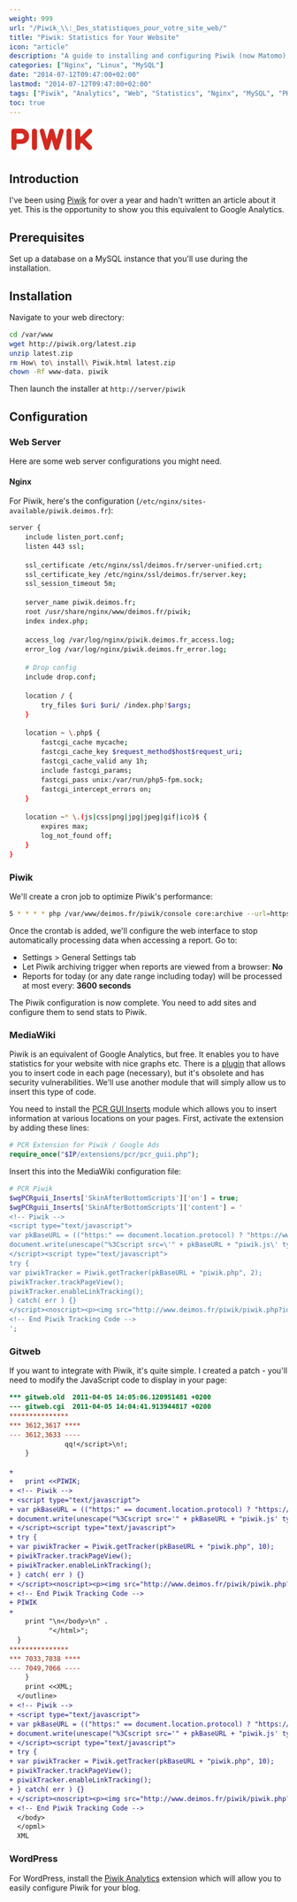 ```yaml
---
weight: 999
url: "/Piwik_\\:_Des_statistiques_pour_votre_site_web/"
title: "Piwik: Statistics for Your Website"
icon: "article"
description: "A guide to installing and configuring Piwik (now Matomo), an open-source alternative to Google Analytics for website statistics tracking and analysis."
categories: ["Nginx", "Linux", "MySQL"]
date: "2014-07-12T09:47:00+02:00"
lastmod: "2014-07-12T09:47:00+02:00"
tags: ["Piwik", "Analytics", "Web", "Statistics", "Nginx", "MySQL", "PHP", "WordPress", "MediaWiki", "Gitweb"]
toc: true
---
```


![Piwik Logo](/images/piwik-logo.jpg)

## Introduction

I've been using [Piwik](https://piwik.org/) for over a year and hadn't written an article about it yet. This is the opportunity to show you this equivalent to Google Analytics.

## Prerequisites

Set up a database on a MySQL instance that you'll use during the installation.

## Installation

Navigate to your web directory:

```bash
cd /var/www
wget http://piwik.org/latest.zip
unzip latest.zip
rm How\ to\ install\ Piwik.html latest.zip
chown -Rf www-data. piwik
```

Then launch the installer at `http://server/piwik`

## Configuration

### Web Server

Here are some web server configurations you might need.

#### Nginx

For Piwik, here's the configuration (`/etc/nginx/sites-available/piwik.deimos.fr`):

```bash
server {
    include listen_port.conf;
    listen 443 ssl;
 
    ssl_certificate /etc/nginx/ssl/deimos.fr/server-unified.crt;
    ssl_certificate_key /etc/nginx/ssl/deimos.fr/server.key;
    ssl_session_timeout 5m;
 
    server_name piwik.deimos.fr;
    root /usr/share/nginx/www/deimos.fr/piwik;
    index index.php;
 
    access_log /var/log/nginx/piwik.deimos.fr_access.log;
    error_log /var/log/nginx/piwik.deimos.fr_error.log;
 
    # Drop config
    include drop.conf; 
 
    location / {
        try_files $uri $uri/ /index.php?$args;
    }
 
    location ~ \.php$ {
        fastcgi_cache mycache;
        fastcgi_cache_key $request_method$host$request_uri;
        fastcgi_cache_valid any 1h;
        include fastcgi_params;
        fastcgi_pass unix:/var/run/php5-fpm.sock;
        fastcgi_intercept_errors on;
    }
 
    location ~* \.(js|css|png|jpg|jpeg|gif|ico)$ {
        expires max;
        log_not_found off;
    }
}
```

### Piwik

We'll create a cron job to optimize Piwik's performance:

```bash
5 * * * * php /var/www/deimos.fr/piwik/console core:archive --url=https://piwik.deimos.fr >> /var/log/piwik.log
```

Once the crontab is added, we'll configure the web interface to stop automatically processing data when accessing a report. Go to:

* Settings > General Settings tab
* Let Piwik archiving trigger when reports are viewed from a browser: **No**
* Reports for today (or any date range including today) will be processed at most every: **3600 seconds**

The Piwik configuration is now complete. You need to add sites and configure them to send stats to Piwik.

### MediaWiki

Piwik is an equivalent of Google Analytics, but free. It enables you to have statistics for your website with nice graphs etc. There is a [plugin](https://www.mediawiki.org/wiki/Extension:Piwik_Integration) that allows you to insert code in each page (necessary), but it's obsolete and has security vulnerabilities. We'll use another module that will simply allow us to insert this type of code.

You need to install the [PCR GUI Inserts](https://www.mediawiki.org/wiki/Extension:PCR_GUI_Inserts) module which allows you to insert information at various locations on your pages. First, activate the extension by adding these lines:

```php
# PCR Extension for Piwik / Google Ads
require_once("$IP/extensions/pcr/pcr_guii.php");
```

Insert this into the MediaWiki configuration file:

```php
# PCR Piwik
$wgPCRguii_Inserts['SkinAfterBottomScripts']['on'] = true;
$wgPCRguii_Inserts['SkinAfterBottomScripts']['content'] = ' 
<!-- Piwik -->
<script type="text/javascript">
var pkBaseURL = (("https:" == document.location.protocol) ? "https://www.deimos.fr/piwik/" : "http://www.deimos.fr/piwik/");
document.write(unescape("%3Cscript src=\'" + pkBaseURL + "piwik.js\' type=\'text/javascript\'%3E%3C/script%3E"));
</script><script type="text/javascript">
try {
var piwikTracker = Piwik.getTracker(pkBaseURL + "piwik.php", 2);
piwikTracker.trackPageView();
piwikTracker.enableLinkTracking();
} catch( err ) {}
</script><noscript><p><img src="http://www.deimos.fr/piwik/piwik.php?idsite=x" style="border:0" alt="" /></p></noscript>
<!-- End Piwik Tracking Code -->
';
```

### Gitweb

If you want to integrate with Piwik, it's quite simple. I created a patch - you'll need to modify the JavaScript code to display in your page:

```diff
*** gitweb.old	2011-04-05 14:05:06.120951481 +0200
--- gitweb.cgi	2011-04-05 14:04:41.913944817 +0200
***************
*** 3612,3617 ****
--- 3612,3633 ----
  		      qq!</script>\n!;
  	}
  
+ 
+ 	print <<PIWIK;
+ <!-- Piwik -->
+ <script type="text/javascript">
+ var pkBaseURL = (("https:" == document.location.protocol) ? "https://www.deimos.fr/piwik/" : "http://www.deimos.fr/piwik/");
+ document.write(unescape("%3Cscript src='" + pkBaseURL + "piwik.js' type='text/javascript'%3E%3C/script%3E"));
+ </script><script type="text/javascript">
+ try {
+ var piwikTracker = Piwik.getTracker(pkBaseURL + "piwik.php", 10);
+ piwikTracker.trackPageView();
+ piwikTracker.enableLinkTracking();
+ } catch( err ) {}
+ </script><noscript><p><img src="http://www.deimos.fr/piwik/piwik.php?idsite=10" style="border:0" alt="" /></p></noscript>
+ <!-- End Piwik Tracking Code -->
+ PIWIK
+ 
  	print "\n</body>\n" .
  	      "</html>";
  }
***************
*** 7033,7038 ****
--- 7049,7066 ----
  	}
  	print <<XML;
  </outline>
+ <!-- Piwik -->
+ <script type="text/javascript">
+ var pkBaseURL = (("https:" == document.location.protocol) ? "https://www.deimos.fr/piwik/" : "http://www.deimos.fr/piwik/");
+ document.write(unescape("%3Cscript src='" + pkBaseURL + "piwik.js' type='text/javascript'%3E%3C/script%3E"));
+ </script><script type="text/javascript">
+ try {
+ var piwikTracker = Piwik.getTracker(pkBaseURL + "piwik.php", 10);
+ piwikTracker.trackPageView();
+ piwikTracker.enableLinkTracking();
+ } catch( err ) {}
+ </script><noscript><p><img src="http://www.deimos.fr/piwik/piwik.php?idsite=10" style="border:0" alt="" /></p></noscript>
+ <!-- End Piwik Tracking Code -->
  </body>
  </opml>
  XML
```

### WordPress

For WordPress, install the [Piwik Analytics](https://forwardslash.nl/piwik-analytics/) extension which will allow you to easily configure Piwik for your blog.